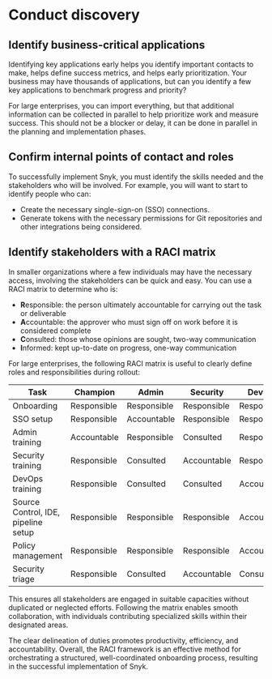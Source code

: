 # Conduct discovery

## Identify business-critical applications

Identifying key applications early helps you identify important contacts to make, helps define success metrics, and helps early prioritization. Your business may have thousands of applications, but can you identify a few key applications to benchmark progress and priority?

For large enterprises, you can import everything, but that additional information can be collected in parallel to help prioritize work and measure success. This should not be a blocker or delay, it can be done in parallel in the planning and implementation phases.

## Confirm internal points of contact and roles

To successfully implement Snyk, you must identify the skills needed and the stakeholders who will be involved. For example, you will want to start to identify people who can:

* Create the necessary single-sign-on (SSO) connections.&#x20;
* Generate tokens with the necessary permissions for Git repositories and other integrations being considered.

## Identify stakeholders with a RACI matrix

In smaller organizations where a few individuals may have the necessary access, involving the stakeholders can be quick and easy. You can use a RACI matrix to determine who is:

* **R**esponsible: the person ultimately accountable for carrying out the task or deliverable
* **A**ccountable: the approver who must sign off on work before it is considered complete
* **C**onsulted: those whose opinions are sought, two-way communication
* **I**nformed: kept up-to-date on progress, one-way communication

For large enterprises, the following RACI matrix is useful to clearly define roles and responsibilities during rollout:

<table><thead><tr><th width="179">Task</th><th width="136">Champion</th><th width="146">Admin</th><th width="132">Security</th><th>DevOps</th></tr></thead><tbody><tr><td>Onboarding</td><td>Responsible</td><td>Responsible</td><td>Responsible</td><td>Responsible</td></tr><tr><td>SSO setup</td><td>Responsible</td><td>Accountable</td><td>Responsible</td><td>Responsible</td></tr><tr><td>Admin training</td><td>Accountable</td><td>Responsible</td><td>Consulted</td><td>Responsible</td></tr><tr><td>Security training</td><td>Responsible</td><td>Consulted</td><td>Accountable</td><td>Responsible</td></tr><tr><td>DevOps training</td><td>Responsible</td><td>Consulted</td><td>Consulted</td><td>Accountable</td></tr><tr><td>Source Control, IDE, pipeline setup</td><td>Responsible</td><td>Responsible</td><td>Responsible</td><td>Accountable</td></tr><tr><td>Policy management</td><td>Responsible</td><td>Responsible</td><td>Responsible</td><td>Accountable</td></tr><tr><td>Security triage</td><td>Responsible</td><td>Consulted</td><td>Accountable</td><td>Consulted</td></tr></tbody></table>

This ensures all stakeholders are engaged in suitable capacities without duplicated or neglected efforts. Following the matrix enables smooth collaboration, with individuals contributing specialized skills within their designated areas.&#x20;

The clear delineation of duties promotes productivity, efficiency, and accountability. Overall, the RACI framework is an effective method for orchestrating a structured, well-coordinated onboarding process, resulting in the successful implementation of Snyk.
